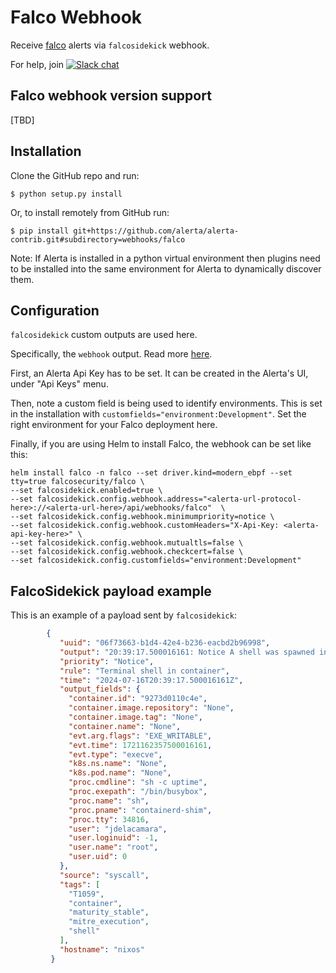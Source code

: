 Falco Webhook
==============

Receive [falco](https://falco.org/) alerts via `falcosidekick` webhook.

For help, join [![Slack chat](https://img.shields.io/badge/chat-on%20slack-blue?logo=slack)](https://slack.alerta.dev)

Falco webhook version support
-------------------------------

[TBD]

Installation
------------

Clone the GitHub repo and run:

    $ python setup.py install

Or, to install remotely from GitHub run:

    $ pip install git+https://github.com/alerta/alerta-contrib.git#subdirectory=webhooks/falco

Note: If Alerta is installed in a python virtual environment then plugins
need to be installed into the same environment for Alerta to dynamically
discover them.

Configuration
-------------

`falcosidekick` custom outputs are used here.

Specifically, the `webhook` output. Read more [here](https://github.com/falcosecurity/falcosidekick/blob/master/docs/outputs/webhook.md).

First, an Alerta Api Key has to be set. It can be created in the Alerta's UI, under "Api Keys" menu.

Then, note a custom field is being used to identify environments. This is set in the installation with `customfields="environment:Development"`. Set the right environment for your Falco deployment here.

Finally, if you are using Helm to install Falco, the webhook can be set like this:

``` shell
helm install falco -n falco --set driver.kind=modern_ebpf --set tty=true falcosecurity/falco \
--set falcosidekick.enabled=true \
--set falcosidekick.config.webhook.address="<alerta-url-protocol-here>://<alerta-url-here>/api/webhooks/falco"  \
--set falcosidekick.config.webhook.minimumpriority=notice \
--set falcosidekick.config.webhook.customHeaders="X-Api-Key: <alerta-api-key-here>" \
--set falcosidekick.config.webhook.mutualtls=false \
--set falcosidekick.config.webhook.checkcert=false \
--set falcosidekick.config.customfields="environment:Development"
```

FalcoSidekick payload example
-----------------------------

This is an example of a payload sent by `falcosidekick`:

``` json
        {
           "uuid": "06f73663-b1d4-42e4-b236-eacbd2b96998",
           "output": "20:39:17.500016161: Notice A shell was spawned in a container with an attached terminal (evt_type=execve user=root user_uid=0 user_loginuid=-1 process=sh proc_exepath=/bin/busybox parent=containerd-shim command=sh -c uptime terminal=34816 exe_flags=EXE_WRITABLE container_id=9273d0110c4e container_image=<NA> container_image_tag=<NA> container_name=<NA> k8s_ns=<NA> k8s_pod_name=<NA>)",
           "priority": "Notice",
           "rule": "Terminal shell in container",
           "time": "2024-07-16T20:39:17.500016161Z",
           "output_fields": {
             "container.id": "9273d0110c4e",
             "container.image.repository": "None",
             "container.image.tag": "None",
             "container.name": "None",
             "evt.arg.flags": "EXE_WRITABLE",
             "evt.time": 1721162357500016161,
             "evt.type": "execve",
             "k8s.ns.name": "None",
             "k8s.pod.name": "None",
             "proc.cmdline": "sh -c uptime",
             "proc.exepath": "/bin/busybox",
             "proc.name": "sh",
             "proc.pname": "containerd-shim",
             "proc.tty": 34816,
             "user": "jdelacamara",
             "user.loginuid": -1,
             "user.name": "root",
             "user.uid": 0
           },
           "source": "syscall",
           "tags": [
             "T1059",
             "container",
             "maturity_stable",
             "mitre_execution",
             "shell"
           ],
           "hostname": "nixos"
         }
```

